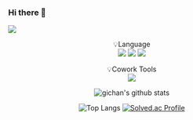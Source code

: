 ### Hi there 👋

<!--
**apg0001/apg0001** is a ✨ _special_ ✨ repository because its `README.md` (this file) appears on your GitHub profile.

Here are some ideas to get you started:

- 🔭 I’m currently working on ...
- 🌱 I’m currently learning ...
- 👯 I’m looking to collaborate on ...
- 🤔 I’m looking for help with ...
- 💬 Ask me about ...
- 📫 How to reach me: ...
- 😄 Pronouns: ...
- ⚡ Fun fact: ...
-->

<a href="https://blog.naver.com/codingramen" target="_blank"><img src="https://img.shields.io/badge/BLOG-282828?style=flat-square&logo=Notion&logoColor=white"/></a>

<p align="center" display="inline-block">
    💡Language <br>
    <img src="https://img.shields.io/badge/c-3776AB?style=for-the-badge&logo=c&logoColor=white">
    <img src="https://img.shields.io/badge/cplusplus-3776AB?style=for-the-badge&logo=cplusplus&logoColor=white">
    <img src="https://img.shields.io/badge/python-3776AB?style=for-the-badge&logo=python&logoColor=white">
</p>

<p align="center" display="inline-block">
    💡Cowork Tools <br>
    <img src="https://img.shields.io/badge/Github-000000?style=for-the-badge&logo=github&logoColor=white">
</p>

<div align="center">
    
![gichan's github stats](https://github-readme-stats.vercel.app/api?username=apg0001&show_icons=true)
    
</div>

<div align="center">

![Top Langs](https://github-readme-stats.vercel.app/api/top-langs/?username=apg0001&layout=compact&theme=onedark)
[![Solved.ac Profile](http://mazassumnida.wtf/api/v2/generate_badge?boj=apg0001)](https://solved.ac/apg0001/)
    
</div>
